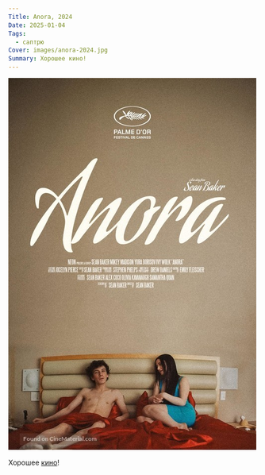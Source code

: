 ```yaml
---
Title: Anora, 2024
Date: 2025-01-04
Tags:
  - саптрю
Cover: images/anora-2024.jpg
Summary: Хорошее кино!
---
```


![Anora, 2024](images/anora-2024.jpg)

Хорошее [кино](https://www.imdb.com/title/tt28607951/)!
